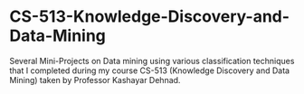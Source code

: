 # CS-513-Knowledge-Discovery-and-Data-Mining
Several Mini-Projects on Data mining using various classification techniques that I completed during my course CS-513 (Knowledge Discovery and Data Mining) taken by Professor Kashayar Dehnad. 
